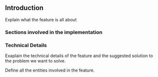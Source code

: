 ## Introduction
Explain what the feature is all about

### Sections involved in the implementation

### Technical Details

Exaplain the technical details of the feature and the suggested solution to the problem we want to solve.

Define all the entities involved in the feature.





